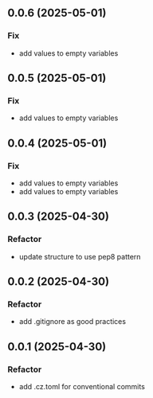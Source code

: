 ## 0.0.6 (2025-05-01)

### Fix

- add values to empty variables

## 0.0.5 (2025-05-01)

### Fix

- add values to empty variables

## 0.0.4 (2025-05-01)

### Fix

- add values to empty variables
- add values to empty variables

## 0.0.3 (2025-04-30)

### Refactor

- update structure to use pep8 pattern

## 0.0.2 (2025-04-30)

### Refactor

- add .gitignore as good practices

## 0.0.1 (2025-04-30)

### Refactor

- add .cz.toml for conventional commits
